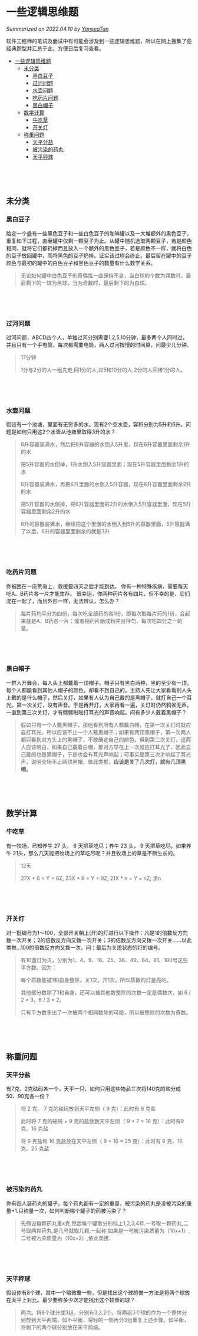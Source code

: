 # 一些逻辑思维题

*Summarized on 2022.04.10 by [YanseaTan](https://yansea.cc)*

软件工程师的笔试及面试中有可能会涉及到一些逻辑思维题，所以在网上搜集了些经典题型并汇总于此，方便日后复习查看。

- [一些逻辑思维题](#一些逻辑思维题)
  - [未分类](#未分类)
    - [黑白豆子](#黑白豆子)
    - [过河问题](#过河问题)
    - [水壶问题](#水壶问题)
    - [吃药片问题](#吃药片问题)
    - [黑白帽子](#黑白帽子)
  - [数学计算](#数学计算)
    - [牛吃草](#牛吃草)
    - [开关灯](#开关灯)
  - [称重问题](#称重问题)
    - [天平分盐](#天平分盐)
    - [被污染的药丸](#被污染的药丸)
    - [天平秤球](#天平秤球)

<br><br><br>

## 未分类

### 黑白豆子

给定一个盛有一些黑色豆子和一些白色豆子的咖啡罐以及一大堆额外的黑色豆子，重复如下过程，直至罐中仅剩一颗豆子为止。从罐中随机选取两颗豆子，若是颜色相同，就将它们都扔掉而且放入一个额外的黑色豆子，若是颜色不一样，就将白色的豆子放回罐中，而将黑色的豆子扔掉。证实该过程会终止。最后留在罐中的豆子颜色与最初的罐中的白色豆子和黑色豆子的数量有什么数学关系。

> 无论如何罐中白色豆子的奇偶性一直保持不变，当白球的个数为偶数时，最后剩下的一球为黑球，当为奇数时，最后剩下的为白球。

<br><br><br>

### 过河问题

过河问题，ABCD四个人，单独过河分别需要1,2,5,10分钟，最多两个人同时过，并且只有一个手电筒，每次都需要电筒，两人过河按慢的时间算，问最少几分钟。

> 17分钟
>
> 1分与2分的人一组先走,回1分的人,过5和10分的人,2分的人回接1分的人。

<br><br><br>

### 水壶问题

假设有一个池塘，里面有无穷多的水。现有2个空水壶，容积分别为5升和6升。问题是如何只用这2个水壶从池塘里取得3升的水？

> 6升容器装满水，然后把6升容器的水倒入5升里，现在6升容器里面剩余1升的水
> 
> 把5升容器的水倒掉，1升水倒入5升容器里面；现在5升容器里面剩余1升的水
> 
> 6升容器装满水，再把6升里面的水倒入5升容器，现在6升容器里面剩余2升的水
> 
> 把5升容器的水倒掉，把6升容器里面的2升的水倒入5升容器里面，现在5升容器里面剩余2升的水
> 
> 6升的容器装满水，继续把这个里面的水倒入到5升的容器里面，5升容器满了以后，6升的容器里面剩余的就是3升

<br><br><br>

### 吃药片问题

你被困在一座荒岛上，救援要四天之后才能到达。 你有一种特殊疾病，需要每天吃A、B药片各一片才能生存。 很幸运，你两种药片各有四片，但不幸的是，它们混在一起了，而且外形一样，无法辨认，怎么办？

> 每片药均平分为四份，每次吃全部药的各1份。即每次取每片药的1份，合起来就是A、B药各一片；或者把药片磨成粉并且拌匀，每次吃四分之一的量。

<br><br><br>

### 黑白帽子

一群人开舞会，每人头上都戴着一顶帽子。帽子只有黑白两种，黑的至少有一顶。每个人都能看到其他人帽子的颜色，却看不到自己的。主持人先让大家看看别人头上戴的是什么帽子，然后关灯，如果有人认为自己戴的是黑帽子，就打自己一个耳光。第一次关灯，没有声音。于是再开灯，大家再看一遍，关灯时仍然鸦雀无声。一直到第三次关灯，才有劈劈啪啪打耳光的声音响起。问有多少人戴着黑帽子？

> 假如只有一个人戴黑帽子，那他看到所有人都戴白帽，在第一次关灯时就应自打耳光，所以应该不止一个人戴黑帽子；如果有两顶黑帽子，第一次两人都只看到对方头上的黑帽子，不敢确定自己的颜色，但到第二次关灯，这两人应该明白，如果自己戴着白帽，那对方早在上一次就应打耳光了，因此自己戴的也是黑帽子，于是也会有耳光声响起；可事实是第三次才响起了耳光声，说明全场不止两顶黑帽，依此类推，**应该是关了几次灯，就有几顶黑帽。**

<br><br><br>

## 数学计算

### 牛吃草

有一牧场，已知养牛 27 头， 6 天把草吃尽；养牛 23 头， 9 天把草吃尽。如果养牛 21头，那么几天能把牧场上的草吃尽呢？并且牧场上的草是不断生长的。

> 12天
>
> 27X * 6 = Y + 6Z; 23X * 9 = Y + 9Z; 21X * n = Y + nZ; 求n

<br><br><br>

### 开关灯

对一批编号为1～100，全部开关朝上(开)的灯进行以下操作：凡是1的倍数反方向拨一次开关；2的倍数反方向又拨一次开关；3的倍数反方向又拨一次开关……以此类推…100的倍数反方向又拨一次。问：最后为关熄状态的灯的编号。

> 有10盏灯为灭，分别为1、4、9、16、25、36、49、64、81、100号这些平方数。因为：
> 
> 每个质数能被1和自身整除，关1次，开1次，所以质数的灯是亮的。
> 
> 其他部分数除了1和自身，还可以被其他数整除的次数一定是偶数次，如 6 / 2 = 3，6 / 3 = 2。
> 
> 只有平方数多出了一次被两个相同数除的可能，所以被整除的次数为奇数。

<br><br><br>

## 称重问题

### 天平分盐

有7克、2克砝码各一个，天平一只，如何只用这些物品三次将140克的盐分成50、90克各一份？

> 将 2 克、 7 克的砝码放到天平左侧（ 9 克）：此时有 9 克盐
> 
> 此时将 7 克的砝码 + 9 克的盐放到天平左侧（ 9 + 7 = 16 克）：此时有9 克、16 克盐
> 
> 将 9 克盐和 16 克盐放在天平左侧（ 9 + 16 = 25 克）：此时有 9 克、16 克、25 克盐

<br><br><br>

### 被污染的药丸

你有四人装药丸的罐子，每个药丸都有一定的重量，被污染的药丸是没被污染的重量+1.只称量一次，如何判断哪个罐子的药被污染了？

> 先假设每颗药丸重x克,然后每个罐取分别标上1,2,3,4号.一号取一颗药丸,二号取两颗药丸,是几号就取几颗,一起称,如果是一号被污染质量为（10x+1）,二号被污染质量为（10x+2）,依此类推.

<br><br><br>

### 天平秤球

假设你有8个球，其中一个略微重一些，但是找出这个球的惟一方法是将两个球放在天平上对比。最少要称多少次才能找出这个较重的球？ 

> 两次。将8个球分成3组，分别有3,3,2个。将两组3个球的作为一个整体分别放到天平两端，如不平衡，将轻的一侧再分3组重复上述步骤。如平衡，将剩下的两个球分别放在天平两端。